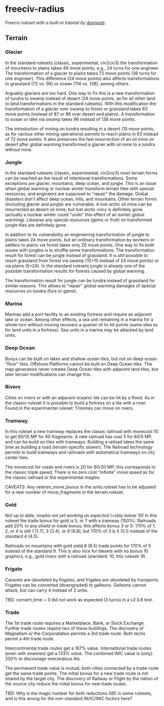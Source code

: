 # freeciv-radius
*Freeciv ruleset with a built-in tutorial by [dunnoob](https://freeciv.fandom.com/wiki/User:Dunnoob "dunnoob")*.


## Terrain ##
### Glacier ###
In the standard rulesets (classic, experimental, civ2civ3) the transformation
of mountains to plains takes 48 move points, e.g., 24 turns for one engineer.
The transformation of a glacier to plains takes 72 move points (36 turns for
one engineer).  This difference (24 move points) also affects transformations
to grassland (72 vs. 96) or ocean (114 vs. 138), among others.

Arguably glaciers are too hard.  One way to fix this is a new transformation
of tundra to swamp instead of desert (24 move points, as for all other land
to land transformations in the standard rulesets).  With this modification
the transformation of a glacier over swamp to forest or grassland takes 63
move points (instead of 87 or 96 over desert and plains).  A transformation
to ocean or lake via swamp takes 96 instead of 138 move points.

The introduction of mining on tundra resulting in a desert (15 move points,
as for various other mining operations) permits to reach plains in 63 instead
of 72 move points.  It also preserves the fast resurrection of an oil mine on
desert after global warming transformed a glacier with oil mine to a tundra
without mine.

### Jungle ###
In the standard rulesets (classic, experimental, civ2civ3) most terrain forms
can be reached as the result of intentional transformations.  Some exceptions
are glacier, mountains, deep ocean, and jungle.  This is an issue when global
warming or nuclear winter transform terrain tiles with special resources, and
engineers are supposed to "repair" the damage.  Global disasters don't affect
deep ocean, hills, and mountains.  Other terrain forms (including glacier and
jungle) are vulnerable.  A lost arctic oil mine can be resurrected as desert
oil mine, but lost arctic ivory is definitely gone (actually a nuclear winter
could "undo" this effect of an earlier global warming).  Likewise any special
resources (gems or fruit) on transformed jungle tiles are definitely gone.

In addition to its vulnerability an engineering transformation of jungle to
plains takes 24 move points, but an ordinary transformation by workers or
settlers to plains via forest takes only 20 move points.  One way to fix both
issues with jungles is to shuffle some transformations:  The transformation
result for forest can be jungle instead of grassland.  It is still possible
to reach grassland from forest via swamp (15+15 instead of 24 move points)
or via plains (5+24).  In the standard rulesets jungle is already one of the
possible transformation results for forests caused by global warming.

The transformation result for jungle can be tundra instead of grassland for
similar reasons.  This allows to "repair" global warming damages of special
resources on tundra (furs or game).

### Marina ###
Marinas add a port facility to an existing fortress and require an adjacent
lake or ocean.  Among other effects, a sea unit remaining in a marina for a
whole turn without moving recovers a quarter of its hit points (same idea as
for land units in a fortress).  Sea units in a marina may be attacked by land
units.

### Deep Ocean ###
Buoys can be built on lakes and shallow ocean tiles, but not on deep ocean
"floor" tiles.  Offshore Platforms cannot be built on Deep Ocean tiles.  The
map generators never creates Deep Ocean tiles with adjacent land tiles, but
later terrain modifications can change this.

### Rivers ###
Cities on rivers or with an adjacent oceanic tile can be hit by a flood.  As
in the classic ruleset it is possible to build a fortress on a tile with a
river.  Found in the experimental ruleset:  Triremes can move on rivers.

### Tramway ###
In this ruleset a new tramway replaces the classic railroad with movecost 10
to get 60/10 MP for 60 fragments.  A new railroad has cost 5 for 60/5 MP,
and can be build on tiles with tramways.  Building a raiload takes the same
time as building a road (terrain-specific slower).  The Railroad technology
permits to build tramways and railroads with automatical tramways on city
center tiles.

The movecost for roads and rivers is 20 for 60/20 MP; this corresponds to
the classic triple speed.  There is no zero cost "infinite" move speed as
for the classic railroad or the experimental maglev.

CAVEATS:  Any veteran_move_bonus in the units.ruleset has to be adjusted for
a new number of move_fragments in the terrain.ruleset.

### Gold ###
 *Not up to date, maybe not yet working as expected (=stay below 10)*
In this ruleset the trade bonus for gold is 5, or 7 with a tramway (150%).
Railroads add 20% to any shield or trade bonus; this affects bonus 3 or 5:
170% of 1, 2, or 4 is still 1 (1.7), 3 (3.4), or 6 (6.8); but 170% of 3 is
5 (5.1) instead of the standard 4 (4.5).

Railroads on mountains with gold yield 8 (8.5) trade points for 170% of 5
instead of the standard 9.  This is also nice for tilesets with no bonus 10
graphics, e.g., gold rivers with a railroad (standard: 10, this ruleset: 9).

### Frigate ###
Caravels are obsoleted by frigates, and frigates are obsoleted by transports.
Frigates can be converted (downgraded) to galleons.  Galleons cannot attack,
but can carry 4 instead of 2 units.

TBD:  convert_time = 3 did not work as expected (3 turns) in a v2.5.6 test.

### Trade ###
The 1st trade route requires a Marketplace, Bank, or Stock Exchange.  Further
trade routes require two of these buildings.  The discovery of Magnetism or
the Corporatation permits a 3rd trade route.  Both techs permit a 4th trade
route.

Intercontinental trade routes get a 167% value.  International trade routes
(even with enemies) get a 133% value.  The combined INIC value is (only) 200%
to discourage overzealous AIs.

The permanent trade value is mutual, both cities connected by a trade route
get the same trade points.  The initial bonus for a new trade route is not
shared by the target city.  The discovery of Railway or Flight by the nation
of the source city reduce the initial bonus for new trade routes.

TBD:  Why is the magic number for both reductions 585 in some rulesets, and
is this wrong for the non-standard IN/IC/INIC factors here?
